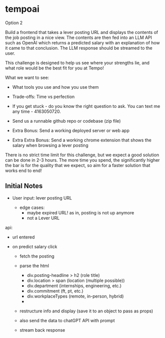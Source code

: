 # tempoai

Option 2

Build a frontend that takes a lever posting URL and displays the contents of the job posting in a nice view. The contents are then fed into an LLM API such as OpenAI which returns a predicted salary with an explanation of how it came to that conclusion. The LLM response should be streamed to the user.

This challenge is designed to help us see where your strengths lie, and what role would be the best fit for you at Tempo!

What we want to see:

- What tools you use and how you use them
- Trade-offs: Time vs perfection
- If you get stuck - do you know the right question to ask. You can text me any time - 4163050720.
- Send us a runnable github repo or codebase (zip file)

- Extra Bonus: Send a working deployed server or web app
- Extra Extra Bonus: Send a working chrome extension that shows the salary when browsing a lever posting

There is no strict time limit for this challenge, but we expect a good solution can be done in 2-3 hours. The more time you spend, the significantly higher the bar is for the quality that we expect, so aim for a faster solution that works end to end!

## Initial Notes

- User input: lever posting URL

  - edge cases:
    - maybe expired URL! as in, posting is not up anymore
    - not a Lever URL

api:

- url entered
- on predict salary click

  - fetch the posting
  - parse the html
    - div.posting-headline > h2 (role title)
    - div.location > span (location (multiple possible))
    - div.department (internships, engineering, etc.)
    - div.commitment (ft, pt, etc.)
    - div.workplaceTypes (remote, in-person, hybrid)
    -
  - restructure info and display (save it to an object to pass as props)

  - also send the data to chatGPT API with prompt
  - stream back response

